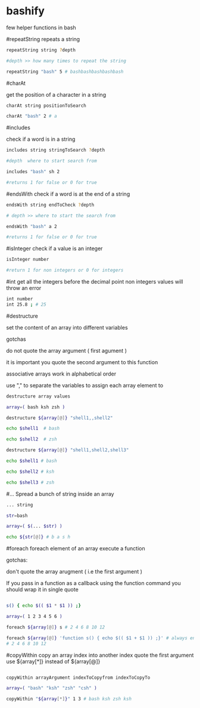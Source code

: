 # bashify
few helper functions in bash

#repeatString
repeats a string 

``` bash
repeatString string ?depth

#depth >> how many times to repeat the string

repeatString "bash" 5 # bashbashbashbashbash
```

#charAt

get the position of a character in a string

```bash
charAt string positionToSearch

charAt "bash" 2 # a
```

#includes

check if a word is in a string

```bash
includes string stringToSearch ?depth

#depth  where to start search from

includes "bash" sh 2

#returns 1 for false or 0 for true
```

#endsWith
check if a word is at the end of a string
```bash
endsWith string endToCheck ?depth

# depth >> where to start the search from

endsWith "bash" a 2

#returns 1 for false or 0 for true
```

#isInteger
check if a value is an integer

```bash
isInteger number

#return 1 for non integers or 0 for integers

```

#int
get all the integers before the decimal point
non integers values will throw an error

```bash
int number
int 25.8 ; # 25
```

#destructure

set the content of an array into different variables

gotchas

do not quote the array argument ( first agument )

it is important you quote the second argument to this function
          
associative arrays work in alphabetical order
          
use "," to separate the variables to assign each array element to
          
          
```bash          
destructure array values

array=( bash ksh zsh )

destructure ${array[@]} "shell1,,shell2"

echo $shell1  # bash

echo $shell2  # zsh

destructure ${array[@]} "shell1,shell2,shell3"

echo $shell1 # bash

echo $shell2 # ksh

echo $shell3 # zsh

```

#...
Spread a bunch of string inside an array

```bash
... string

str=bash

array=( $(... $str) )

echo ${str[@]} # b a s h
```

#foreach
foreach element of an array execute a function 

gotchas: 

don't quote the array arugment ( i.e the first argument )

If you pass in a function as a callback using the function command you should wrap it in single quote


```bash

s() { echo $(( $1 * $1 )) ;}

array=( 1 2 3 4 5 6 )

foreach ${array[@]} s # 2 4 6 8 10 12

foreach ${array[@]} 'function s() { echo $(( $1 + $1 )) ;}' # always end the function with a ;} 
# 2 4 6 8 10 12

```


#copyWithin
copy an array index into another index
quote the first argument use ${array[\*]} instead of ${array[@]}

```bash

copyWithin arrayArgument indexToCopyfrom indexToCopyTo

array=( "bash" "ksh" "zsh" "csh" )

copyWithin "${array[*]}" 1 3 # bash ksh zsh ksh

```
